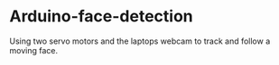 # Arduino-face-detection
Using two servo motors and the laptops webcam to track and follow a moving face.
